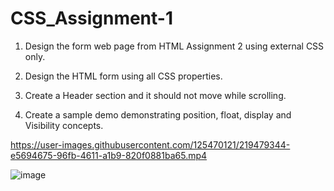 # CSS_Assignment-1


1. Design the form web page from HTML Assignment 2 using external CSS only.


2. Design the HTML form using all CSS properties.


3. Create a Header section and it should not move while scrolling.


4. Create a sample demo demonstrating position, float, display and Visibility concepts.



https://user-images.githubusercontent.com/125470121/219479344-e5694675-96fb-4611-a1b9-820f0881ba65.mp4

![image](https://user-images.githubusercontent.com/125470121/219661684-027a2a2e-6f47-41ac-85cc-3a3140b7429c.png)

